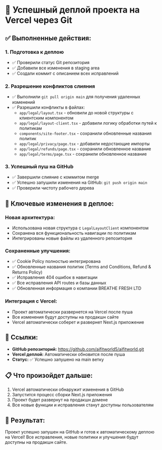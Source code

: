 # 🚀 Успешный деплой проекта на Vercel через Git

## ✅ **Выполненные действия:**

### 1. **Подготовка к деплою**
- ✅ Проверили статус Git репозитория
- ✅ Добавили все изменения в staging area
- ✅ Создали коммит с описанием всех исправлений

### 2. **Разрешение конфликтов слияния**
- ✅ Выполнили `git pull origin main` для получения удаленных изменений
- ✅ Разрешили конфликты в файлах:
  - `app/legal/layout.tsx` - обновили до новой структуры с клиентским компонентом
  - `app/legal/layout-client.tsx` - добавили логику обработки путей к политикам
  - `components/site-footer.tsx` - сохранили обновленные названия политик
  - `app/legal/privacy/page.tsx` - добавили недостающие импорты
  - `app/legal/refunds/page.tsx` - сохранили обновленное название
  - `app/legal/terms/page.tsx` - сохранили обновленное название
 

### 3. **Успешный пуш на GitHub**
- ✅ Завершили слияние с коммитом merge
- ✅ Успешно запушили изменения на GitHub: `git push origin main`
- ✅ Проверили чистоту рабочего дерева

## 🎯 **Ключевые изменения в деплое:**

### **Новая архитектура:**
- Использована новая структура с `LegalLayoutClient` компонентом
- Сохранена вся функциональность навигации по политикам
- Интегрированы новые файлы из удаленного репозитория

### **Сохраненные улучшения:**
- ✅ Cookie Policy полностью интегрирована
- ✅ Обновленные названия политик (Terms and Conditions, Refund & Returns Policy)
- ✅ Исправления 404 ошибок в навигации
- ✅ Все исправления API routes и базы данных
- ✅ Обновленная информация о компании BREATHE FRESH LTD

### **Интеграция с Vercel:**
- Проект автоматически развернется на Vercel после пуша
- Все изменения будут доступны на продакшн сайте
- Vercel автоматически соберет и развернет Next.js приложение

## 🔗 **Ссылки:**
- **GitHub репозиторий:** https://github.com/aifitworld5/aifitworld.git
- **Vercel деплой:** Автоматически обновится после пуша
- **Статус:** ✅ Успешно запушено на main ветку

## 📋 **Что произойдет дальше:**
1. Vercel автоматически обнаружит изменения в GitHub
2. Запустится процесс сборки Next.js приложения
3. Проект будет развернут на продакшн домене
4. Все новые функции и исправления станут доступны пользователям

## 🎉 **Результат:**
Проект успешно запушен на GitHub и готов к автоматическому деплою на Vercel! Все исправления, новые политики и улучшения будут доступны на продакшн сайте.
